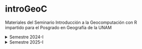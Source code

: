 # introGeoC

Materiales del Seminario Introducción a la Geocomputación con R <br> 
impartido para el Posgrado en Geografía de la UNAM

<details>
<summary>Semestre 2024-I</summary>

## Inicio del repositorio (Agosto 10, 2023)

- Curso para el Posgrado de Geografía de la UNAM, semestre 2024-1 

## Segunda Clase (Agosto 17, 2023)

- El folder ```/data/rspatial``` se encuentra en el Dropbox

## Tercera Clase (Agosto 24, 2023)

- Ejercicios 3 (Objetos I: vectores y matrices)

## Cuarta Clase (Septiembre 7, 2023)

- Ejercicios 4 (Objetos II: ```data.frame``` y ```list```)

## Quinta Clase (Septiembre 14, 2023)

- Crop dataset ```MOD13Q1.006.250m_16_days_NDVI.linear.tif``` con shapefile de ANP Cerro Mohinora

## Sexta Clase (Septiembre 21, 2023)

- Mapa interactivo de la distribución espacial de cines en la CDMX

## Séptima Clase (Septiembre 28, 2023)

- Sintaxis para definir una función, ejemplos y ejercicios

## Octava Clase (Octubre 6, 2023)

- ```<- function()``` más ejemplos; sintaxis ciclo ```for()```

## Novena Clase (Octubre 12, 2023)

- Ciclo ```for()``` con ejemplos y ejercicios 

## Décima Clase (Octubre 20, 2023)

- Operador ```if()```, ejemplos y ejercicios

## DécimaPrimera Clase (Octubre 26, 2023)

- Perfiles espectrales; ```extract()```, ```click()```

## DécimaSegunda Clase (Noviembre 9, 2023)

- ```myPrimerShiny()```

## DécimaTercera Clase (Noviembre 16, 2023)

- ```tmap()``` ejemplos y ejercicios
</details>


<details>

<summary>Semestre 2025-I</summary>

## Inicio de actividades (Agosto 9, 2024)

- Instalación de R, RStudio y algunos paquetes

## Segunda Clase (Agosto 15, 2024)

- Clonación del repositorio de GitHub

- El folder ```/data/rspatial``` se agregó al repositorio

- Nota al instructor: el archivo guia_clases.pdf detalla actualizaciones hechas en esta fecha.

## Tercera Clase (Agosto 22, 2024)

- Objetos I: Vectores y Matrices. Ejemplo para crear objeto ```SpatRaster``` a partir del dataset ```volcano```

## Cuarta Clase (Agosto 29, 2024)

- Objetos II: Data.Frame y Listas. 

- Los folders ```/data/ANP_2021``` y ```/data/mohinora``` se agregaron al repositorio

## Quinta Clase (Septiembre 5, 2024)

- Objetos II: Data.Frame y Listas (continuación). Ejemplo para manejar archivo CSV utilizando código base de ```R```.

## Sexta Clase (Septiembre 12, 2024)

- Ejemplo para manejar archivo CSV utilizando ```tidyverse```; Ejemplo para reproyectar objeto ```sf``` y que su CRS coincida con el de un ```SpatRaster```.

- Funciones: definición y ejemplos. 

## Séptima Clase (Septiembre 19, 2024)

- Ubicación del polígono Cerro Mohinora en ANP_2021, posterior exportación de este polígono en formato shapefile. Introducción de eficiencia en tiempo de ejecución de una función.

## Octava Clase (Septiembre 26, 2024)

- Ejemplos de funciones: ```myPlot()``` etc.

## Novena Clase (Octubre 3, 2024)

- Bucle ```for()```. Ejemplo: uso de ```myPlot()``` sobre series de tiempo.

## Décima Clase (Octubre 10, 2024)

- Bucle ```for()```. Ejemplo: aplicación de bandas de calidad (```pixel_reliability```) a capas de ```NDVI``` en Cerro Mohinora.

## DécimaPrimera Clase (Octubre 17, 2024)

- Bucle ```for()```. Ejemplo: exportando archivos generados en clase anterior.

## DécimaSegunda Clase (Octubre 24, 2024)

- Revisión hoja 7 de Ejercicios.

## DécimaTercera Clase (Octubre 31, 2024)

- Condicionales: ```if()``` y ```ifelse()```.

## DécimoCuarta Clase (Noviembre 7, 2024)

- Generación de ```mapview()``` con distribución de cines en CDMX.

</details>